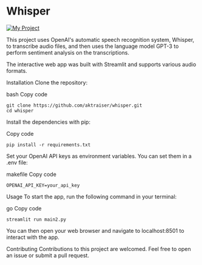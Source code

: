 # Whisper

[![My Project](http://img.youtube.com/vi/Hk4_Hks4xmI/0.jpg)](http://www.youtube.com/watch?v=Hk4_Hks4xmI "My Project")


This project uses OpenAI's automatic speech recognition system, Whisper, to transcribe audio files, and then uses the language model GPT-3 to perform sentiment analysis on the transcriptions.

The interactive web app was built with Streamlit and supports various audio formats.

Installation
Clone the repository:

bash
Copy code
```
git clone https://github.com/aktraiser/whisper.git
cd whisper
```
Install the dependencies with pip:

Copy code
```
pip install -r requirements.txt
```
Set your OpenAI API keys as environment variables. You can set them in a .env file:

makefile
Copy code
```
OPENAI_API_KEY=your_api_key
```
Usage
To start the app, run the following command in your terminal:

go
Copy code
```
streamlit run main2.py
```
You can then open your web browser and navigate to localhost:8501 to interact with the app.

Contributing
Contributions to this project are welcomed. Feel free to open an issue or submit a pull request.
